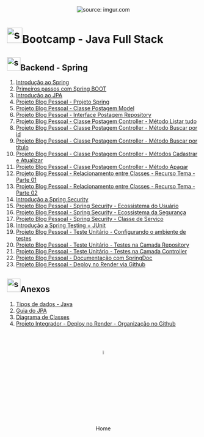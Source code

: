 <div align="center">
    <img src="https://i.imgur.com/w8tTOuT.png" title="source: imgur.com" /> 
</div>
<h1><img src="https://i.imgur.com/JSfXyzm.png" title="source: imgur.com" width="40px"/>Bootcamp - Java Full Stack </h1>

<h2><img src="https://i.imgur.com/XFnTrpX.png" title="source: imgur.com" width="35px"/>Backend - Spring</h2>

1. <a href="01.md" >Introdução ao Spring</a>
2. <a href="02.md" >Primeiros passos com Spring BOOT</a>
3. <a href="03.md" >Introdução ao JPA</a>
4. <a href="04.md" >Projeto Blog Pessoal - Projeto Spring</a>
5. <a href="05.md" >Projeto Blog Pessoal - Classe Postagem Model</a>
6. <a href="06.md" >Projeto Blog Pessoal - Interface Postagem Repository</a>
7. <a href="07.md" >Projeto Blog Pessoal - Classe Postagem Controller - Método Listar tudo</a>
8. <a href="08.md" >Projeto Blog Pessoal - Classe Postagem Controller - Método Buscar por id</a>
9. <a href="09.md" >Projeto Blog Pessoal - Classe Postagem Controller - Método Buscar por título</a>
10. <a href="10.md" >Projeto Blog Pessoal - Classe Postagem Controller - Métodos Cadastrar e Atualizar</a>
11. <a href="11.md" >Projeto Blog Pessoal - Classe Postagem Controller - Método Apagar</a>
12. <a href="12.md" >Projeto Blog Pessoal - Relacionamento entre Classes - Recurso Tema - Parte 01</a>
13. <a href="13.md" >Projeto Blog Pessoal - Relacionamento entre Classes - Recurso Tema - Parte 02</a>
14. <a href="14.md" >Introdução a Spring Security</a>
15. <a href="15.md" >Projeto Blog Pessoal - Spring Security - Ecossistema do Usuário</a>
16. <a href="16.md" >Projeto Blog Pessoal - Spring Security - Ecossistema da Segurança</a>
17. <a href="17.md" >Projeto Blog Pessoal - Spring Security - Classe de Serviço</a>
18. <a href="18.md" >Introdução a Spring Testing + JUnit</a>
19. <a href="19.md" >Projeto Blog Pessoal - Teste Unitário - Configurando o ambiente de testes</a>
20. <a href="20.md" >Projeto Blog Pessoal - Teste Unitário - Testes na Camada Repository</a>
21. <a href="21.md" >Projeto Blog Pessoal - Teste Unitário - Testes na Camada Controller</a>
22. <a href="22.md" >Projeto Blog Pessoal - Documentação com SpringDoc</a>
23. <a href="24.md" >Projeto Blog Pessoal - Deploy no Render via Github</a>

<h2><img src="https://i.imgur.com/XFnTrpX.png" title="source: imgur.com" width="35px"/>Anexos</h2>

01. <a href="java_tipos.md">Tipos de dados - Java</a>
02. <a href="guia_jpa.md">Guia do JPA</a>
03. <a href="uml.md">Diagrama de Classes</a>
04. <a href="../05_fluxo_git/03_deploy_organizacao_render.md" >Projeto Integrador - Deploy no Render - Organização no Github</a>

<br /><br />
	
<div align="center"><a href="../README.md"><img src="https://i.imgur.com/kfHCxif.png" title="source: imgur.com" width="5%"/></a></div>
<div align="center">Home</div>
